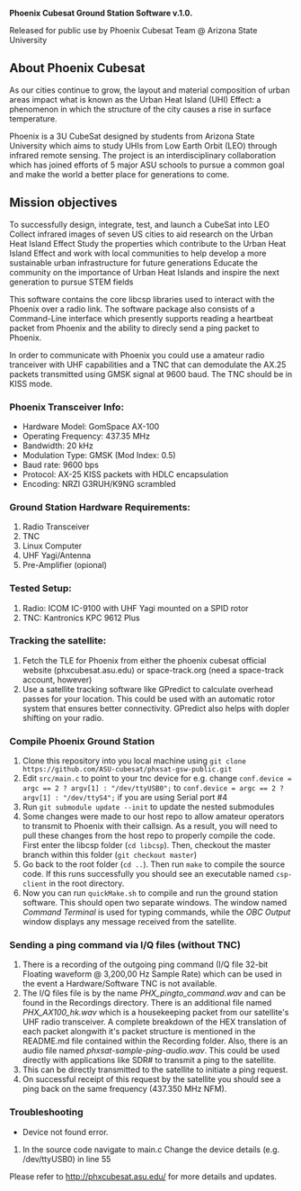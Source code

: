 **Phoenix Cubesat Ground Station Software v.1.0.**

Released for public use by Phoenix Cubesat Team @ Arizona State University

## About Phoenix Cubesat

As our cities continue to grow, the layout and material composition of urban areas impact what is known as the Urban Heat Island (UHI) Effect: a phenomenon in which the structure of the city causes a rise in surface temperature.

Phoenix is a 3U CubeSat designed by students from Arizona State University which aims to study UHIs from Low Earth Orbit (LEO) through infrared remote sensing. The project is an interdisciplinary collaboration which has joined efforts of 5 major ASU schools to pursue a common goal and make the world a better place for generations to come. 

## Mission objectives

To successfully design, integrate, test, and launch a CubeSat into LEO
Collect infrared images of seven US cities to aid research on the Urban Heat Island Effect
Study the properties which contribute to the Urban Heat Island Effect and work with local communities to help develop a more sustainable urban infrastructure for future generations
Educate the community on the importance of Urban Heat Islands and inspire the next generation to pursue STEM fields


This software contains the core libcsp libraries used to interact with the Phoenix over a radio link. The software package also consists of a Command-Line interface which presently supports reading a heartbeat packet from Phoenix and the ability to direcly send a ping packet to Phoenix. 

In order to communicate with Phoenix you could use a amateur radio tranceiver with UHF capabilities and a TNC that can demodulate the AX.25 packets transmitted using GMSK signal at 9600 baud. The TNC should be in KISS mode.

### Phoenix Transceiver Info:
- Hardware Model: GomSpace AX-100 
- Operating Frequency: 437.35 MHz
- Bandwidth: 20 kHz
- Modulation Type: GMSK (Mod Index: 0.5)
- Baud rate: 9600 bps
- Protocol: AX-25 KISS packets with HDLC encapsulation
- Encoding: NRZI G3RUH/K9NG scrambled

### Ground Station Hardware Requirements:
1. Radio Transceiver
2. TNC
3. Linux Computer
4. UHF Yagi/Antenna
5. Pre-Amplifier (opional)

### Tested Setup:
1. Radio: ICOM IC-9100 with UHF Yagi mounted on a SPID rotor
2. TNC: Kantronics KPC 9612 Plus

### Tracking the satellite:
1. Fetch the TLE for Phoenix from either the phoenix cubesat official website (phxcubesat.asu.edu) or space-track.org (need a space-track account, however)
2. Use a satellite tracking software like GPredict to calculate overhead passes for your location. This could be used with an automatic rotor system that ensures better connectivity. GPredict also helps with dopler shifting on your radio.

### Compile Phoenix Ground Station 
1. Clone this repository into you local machine using
`git clone https://github.com/ASU-cubesat/phxsat-gsw-public.git`
2. Edit `src/main.c` to point to your tnc device for e.g. change
`conf.device = argc == 2 ? argv[1] : "/dev/ttyUSB0";`
to
`conf.device = argc == 2 ? argv[1] : "/dev/ttyS4";`
if you are using Serial port #4
3. Run `git submodule update --init` to update the nested submodules 
4. Some changes were made to our host repo to allow amateur operators to transmit to Phoenix with their callsign. As a result, you will need to pull these changes from the host repo to properly compile the code. First enter the libcsp folder (`cd libcsp`). Then, checkout the master branch within this folder (`git checkout master`) 
5. Go back to the root folder (`cd ..`). Then run `make` to compile the source code. If this runs successfully you should see an executable named `csp-client` in the root directory.
6. Now you can run `quickMake.sh` to compile and run the ground station software. This should open two separate windows. The window named *Command Terminal* is used for typing commands, while the *OBC Output* window displays any message received from the satellite.

### Sending a ping command via I/Q files (without TNC)
1. There is a recording of the outgoing ping command (I/Q file 32-bit Floating waveform @ 3,200,00 Hz Sample Rate) which can be used in the event a Hardware/Software TNC is not available.
2. The I/Q files file is by the name *PHX_pingto_command.wav* and can be found in the Recordings directory.
  There is an additional file named *PHX_AX100_hk.wav* which is a housekeeping packet from our satellite's UHF radio transceiver.
  A complete breakdown of the HEX translation of each packet alongwith it's packet structure is mentioned in the README.md file contained within the Recording folder.
  Also, there is an audio file named *phxsat-sample-ping-audio.wav*. This could be used directly with applications like SDR# to transmit a ping to the satellite.
3. This can be directly transmitted to the satellite to initiate a ping request.
4. On successful receipt of this request by the satellite you should see a ping back on the same frequency (437.350 MHz NFM).

### Troubleshooting 
- Device not found error.
1. In the source code navigate to main.c
Change the device details (e.g. /dev/ttyUSB0) in line 55


Please refer to http://phxcubesat.asu.edu/ for more details and updates.
